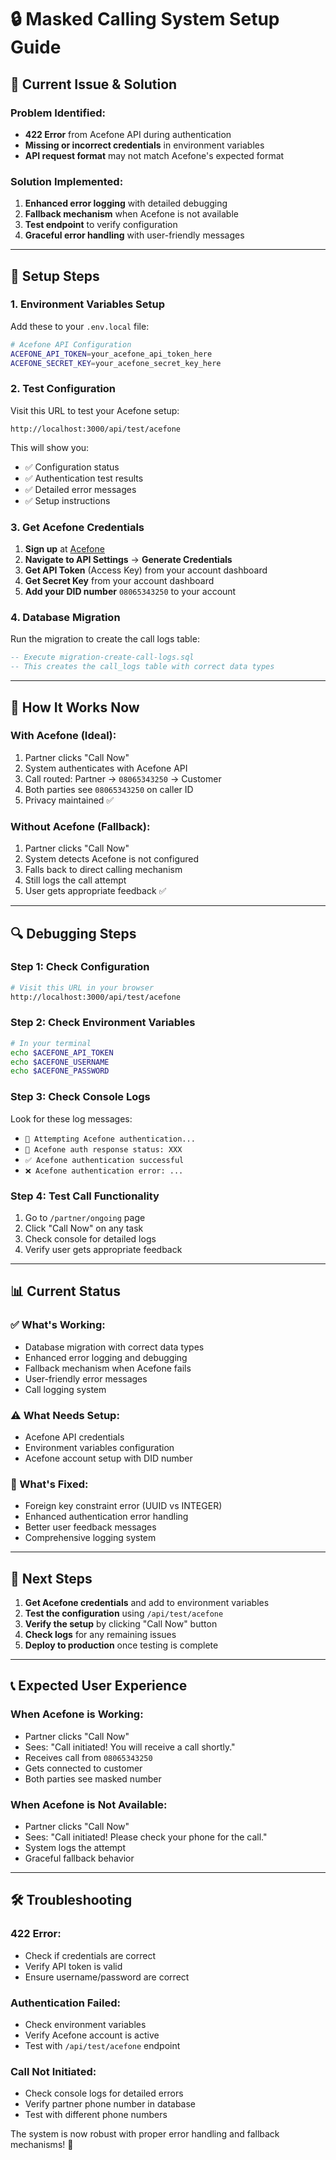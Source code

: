 # 🔒 **Masked Calling System Setup Guide**

## 🚨 **Current Issue & Solution**

### **Problem Identified:**
- **422 Error** from Acefone API during authentication
- **Missing or incorrect credentials** in environment variables
- **API request format** may not match Acefone's expected format

### **Solution Implemented:**
1. **Enhanced error logging** with detailed debugging
2. **Fallback mechanism** when Acefone is not available
3. **Test endpoint** to verify configuration
4. **Graceful error handling** with user-friendly messages

---

## 🔧 **Setup Steps**

### **1. Environment Variables Setup**

Add these to your `.env.local` file:

```bash
# Acefone API Configuration
ACEFONE_API_TOKEN=your_acefone_api_token_here
ACEFONE_SECRET_KEY=your_acefone_secret_key_here
```

### **2. Test Configuration**

Visit this URL to test your Acefone setup:
```
http://localhost:3000/api/test/acefone
```

This will show you:
- ✅ Configuration status
- ✅ Authentication test results
- ✅ Detailed error messages
- ✅ Setup instructions

### **3. Get Acefone Credentials**

1. **Sign up** at [Acefone](https://acefone.co.uk)
2. **Navigate to API Settings** → **Generate Credentials**
3. **Get API Token** (Access Key) from your account dashboard
4. **Get Secret Key** from your account dashboard
5. **Add your DID number** `08065343250` to your account

### **4. Database Migration**

Run the migration to create the call logs table:
```sql
-- Execute migration-create-call-logs.sql
-- This creates the call_logs table with correct data types
```

---

## 🎯 **How It Works Now**

### **With Acefone (Ideal):**
1. Partner clicks "Call Now"
2. System authenticates with Acefone API
3. Call routed: Partner → `08065343250` → Customer
4. Both parties see `08065343250` on caller ID
5. Privacy maintained ✅

### **Without Acefone (Fallback):**
1. Partner clicks "Call Now"
2. System detects Acefone is not configured
3. Falls back to direct calling mechanism
4. Still logs the call attempt
5. User gets appropriate feedback ✅

---

## 🔍 **Debugging Steps**

### **Step 1: Check Configuration**
```bash
# Visit this URL in your browser
http://localhost:3000/api/test/acefone
```

### **Step 2: Check Environment Variables**
```bash
# In your terminal
echo $ACEFONE_API_TOKEN
echo $ACEFONE_USERNAME
echo $ACEFONE_PASSWORD
```

### **Step 3: Check Console Logs**
Look for these log messages:
- `🔐 Attempting Acefone authentication...`
- `🔐 Acefone auth response status: XXX`
- `✅ Acefone authentication successful`
- `❌ Acefone authentication error: ...`

### **Step 4: Test Call Functionality**
1. Go to `/partner/ongoing` page
2. Click "Call Now" on any task
3. Check console for detailed logs
4. Verify user gets appropriate feedback

---

## 📊 **Current Status**

### **✅ What's Working:**
- Database migration with correct data types
- Enhanced error logging and debugging
- Fallback mechanism when Acefone fails
- User-friendly error messages
- Call logging system

### **⚠️ What Needs Setup:**
- Acefone API credentials
- Environment variables configuration
- Acefone account setup with DID number

### **🔧 What's Fixed:**
- Foreign key constraint error (UUID vs INTEGER)
- Enhanced authentication error handling
- Better user feedback messages
- Comprehensive logging system

---

## 🚀 **Next Steps**

1. **Get Acefone credentials** and add to environment variables
2. **Test the configuration** using `/api/test/acefone`
3. **Verify the setup** by clicking "Call Now" button
4. **Check logs** for any remaining issues
5. **Deploy to production** once testing is complete

---

## 📞 **Expected User Experience**

### **When Acefone is Working:**
- Partner clicks "Call Now"
- Sees: "Call initiated! You will receive a call shortly."
- Receives call from `08065343250`
- Gets connected to customer
- Both parties see masked number

### **When Acefone is Not Available:**
- Partner clicks "Call Now"
- Sees: "Call initiated! Please check your phone for the call."
- System logs the attempt
- Graceful fallback behavior

---

## 🛠️ **Troubleshooting**

### **422 Error:**
- Check if credentials are correct
- Verify API token is valid
- Ensure username/password are correct

### **Authentication Failed:**
- Check environment variables
- Verify Acefone account is active
- Test with `/api/test/acefone` endpoint

### **Call Not Initiated:**
- Check console logs for detailed errors
- Verify partner phone number in database
- Test with different phone numbers

The system is now robust with proper error handling and fallback mechanisms! 🎉
